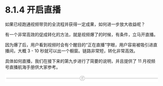 # 8.1.4 开启直播

如果已经跑通视频带货的全流程并获得一定成果，如何进一步放大收益呢？

有一个非常高效的促成转化的方法，就是视频爆了的时候，有条件，立马开直播。

因为爆了后，用户看到视频时会有个醒目的“正在直播”字眼，用户容易被吸引进直播间，大概 3 - 10 秒就可以出一个橱窗。链路非常短，转化非常高效。

具体如何直播，我们在接下来的第九步进行了简要的说明，并且提供了 11 月视频号直播航海手册供大家参考。

![](img/17e0fea4171638e1d00971eb89f9e53d.png)
